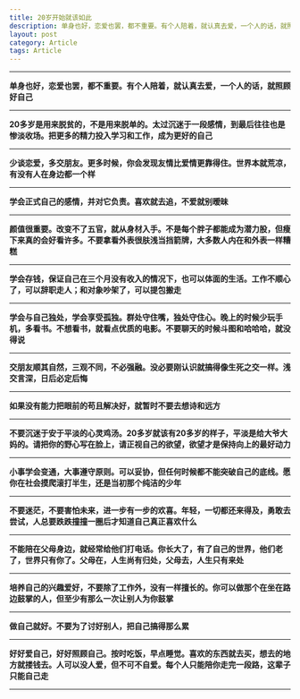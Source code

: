 ```yaml
---
title: 20岁开始就该如此
description: 单身也好，恋爱也罢，都不重要。有个人陪着，就认真去爱，一个人的话，就照顾好自己.....
layout: post
category: Article
tags: Article
---
```


-----

**单身也好，恋爱也罢，都不重要。有个人陪着，就认真去爱，一个人的话，就照顾好自己**

-----

**20多岁是用来脱贫的，不是用来脱单的。太过沉迷于一段感情，到最后往往也是惨淡收场。把更多的精力投入学习和工作，成为更好的自己**

-----

**少谈恋爱，多交朋友。更多时候，你会发现友情比爱情更靠得住。世界本就荒凉，有没有人在身边都一个样**

-----

**学会正式自己的感情，并对它负责。喜欢就去追，不爱就别暧昧**

-----

**颜值很重要。改变不了五官，就从身材入手。不是每个胖子都能成为潜力股，但瘦下来真的会好看许多。不要拿看外表很肤浅当挡箭牌，大多数人内在和外表一样糟糕**

-----

**学会存钱，保证自己在三个月没有收入的情况下，也可以体面的生活。工作不顺心了，可以辞职走人；和对象吵架了，可以提包搬走**

-----

**学会与自己独处，学会享受孤独。群处守住嘴，独处守住心。晚上的时候少玩手机，多看书。不想看书，就看点优质的电影。不要聊天的时候斗图和哈哈哈，就没得说**

-----

**交朋友顺其自然，三观不同，不必强融。没必要刚认识就搞得像生死之交一样。浅交言深，日后必定后悔**

-----

**如果没有能力把眼前的苟且解决好，就暂时不要去想诗和远方**

-----

**不要沉迷于安于平淡的心灵鸡汤。20多岁就该有20多岁的样子，平淡是给大爷大妈的。请把你的野心写在脸上，请正视自己的欲望，欲望才是保持向上的最好动力**

-----

**小事学会变通，大事遵守原则。可以妥协，但任何时候都不能突破自己的底线。愿你在社会摸爬滚打半生，还是当初那个纯洁的少年**

-----

**不要迷茫，不要害怕未来，进一步有一步的欢喜。年轻，一切都还来得及，勇敢去尝试，人总要跌跌撞撞一圈后才知道自己真正喜欢什么**

-----

**不能陪在父母身边，就经常给他们打电话。你长大了，有了自己的世界，他们老了，世界只有你了。父母在，人生尚有归处，父母去，人生只有来处**

-----

**培养自己的兴趣爱好，不要除了工作外，没有一样擅长的。你可以做那个在坐在路边鼓掌的人，但至少有那么一次让别人为你鼓掌**

-----

**做自己就好。不要为了讨好别人，把自己搞得那么累**

-----

**好好爱自己，好好照顾自己。按时吃饭，早点睡觉。喜欢的东西就去买，想去的地方就搂钱去。人可以没人爱，但不可不自爱。每个人只能陪你走完一段路，这辈子只能自己走**

-----
